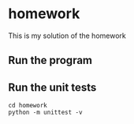 # homework
This is my solution of the homework

## Run the program


## Run the unit tests

```
cd homework
python -m unittest -v
```